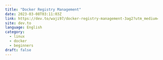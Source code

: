 ```yaml
---
title: "Docker Registry Management"
date: 2023-03-08T03:11:03Z
link: https://dev.to/waji97/docker-registry-management-3ag2?utm_medium=RSS&utm_source=news.12bit.vn
site: dev.to
language: English
category:
  - linux
  - docker
  - beginners
draft: false
---
```

